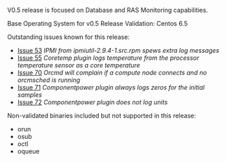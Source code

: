 V0.5 release is focused on Database and RAS Monitoring capabilities.

Base Operating System for v0.5 Release Validation: Centos 6.5

Outstanding issues known for this release:
* [Issue 53](https://github.com/open-mpi/orcm/issues/53) _IPMI from ipmiutil-2.9.4-1.src.rpm spews extra log messages_
* [Issue 55](https://github.com/open-mpi/orcm/issues/55) _Coretemp plugin logs temperature from the processor temperature sensor as a core temperature_
* [Issue 70](https://github.com/open-mpi/orcm/issues/70) _Orcmd will complain if a compute node connects and no orcmsched is running_
* [Issue 71](https://github.com/open-mpi/orcm/issues/71) _Componentpower plugin always logs zeros for the initial samples_
* [Issue 72](https://github.com/open-mpi/orcm/issues/72) _Componentpower plugin does not log units_

Non-validated binaries included but not supported in this release:
* orun
* osub
* octl
* oqueue